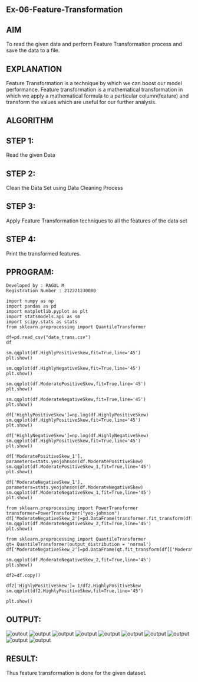 ## Ex-06-Feature-Transformation
## AIM
To read the given data and perform Feature Transformation process and save the data to a file.
## EXPLANATION
Feature Transformation is a technique by which we can boost our model performance. Feature transformation is a mathematical transformation in which we apply a mathematical formula to a particular column(feature) and transform the values which are useful for our further analysis.
## ALGORITHM
## STEP 1:
Read the given Data

## STEP 2:
Clean the Data Set using Data Cleaning Process

## STEP 3:
Apply Feature Transformation techniques to all the features of the data set

## STEP 4:
Print the transformed features.

## PPROGRAM:
~~~
Developed by : RAGUL M
Registration Number : 212221230080
~~~
~~~
import numpy as np
import pandas as pd
import matplotlib.pyplot as plt
import statsmodels.api as sm
import scipy.stats as stats
from sklearn.preprocessing import QuantileTransformer

df=pd.read_csv("data_trans.csv")
df

sm.qqplot(df.HighlyPositiveSkew,fit=True,line='45')
plt.show()

sm.qqplot(df.HighlyNegativeSkew,fit=True,line='45')
plt.show()

sm.qqplot(df.ModeratePositiveSkew,fit=True,line='45')
plt.show()

sm.qqplot(df.ModerateNegativeSkew,fit=True,line='45')
plt.show()

df['HighlyPositiveSkew']=np.log(df.HighlyPositiveSkew)
sm.qqplot(df.HighlyPositiveSkew,fit=True,line='45')
plt.show()

df['HighlyNegativeSkew']=np.log(df.HighlyNegativeSkew)
sm.qqplot(df.HighlyPositiveSkew,fit=True,line='45')
plt.show()

df['ModeratePositiveSkew_1'], parameters=stats.yeojohnson(df.ModeratePositiveSkew)
sm.qqplot(df.ModeratePositiveSkew_1,fit=True,line='45')
plt.show()

df['ModerateNegativeSkew_1'], parameters=stats.yeojohnson(df.ModerateNegativeSkew)
sm.qqplot(df.ModerateNegativeSkew_1,fit=True,line='45')
plt.show()

from sklearn.preprocessing import PowerTransformer
transformer=PowerTransformer("yeo-johnson")
df['ModerateNegativeSkew_2']=pd.DataFrame(transformer.fit_transform(df[['ModerateNegativeSkew']]))
sm.qqplot(df.ModerateNegativeSkew_2,fit=True,line='45')
plt.show()

from sklearn.preprocessing import QuantileTransformer
qt= QuantileTransformer(output_distribution = 'normal')
df['ModerateNegativeSkew_2']=pd.DataFrame(qt.fit_transform(df[['ModerateNegativeSkew']]))

sm.qqplot(df.ModerateNegativeSkew_2,fit=True,line='45')
plt.show()

df2=df.copy()

df2['HighlyPositiveSkew']= 1/df2.HighlyPositiveSkew
sm.qqplot(df2.HighlyPositiveSkew,fit=True,line='45')

plt.show()

~~~

## OUTPUT:
![outout](https://github.com/ragulmani936/Ex-06-Feature-Transformation/blob/main/img%201.jpg)
![output](https://github.com/ragulmani936/Ex-06-Feature-Transformation/blob/main/img%202.jpg)
![output](https://github.com/ragulmani936/Ex-06-Feature-Transformation/blob/main/img%203.jpg)
![output](https://github.com/ragulmani936/Ex-06-Feature-Transformation/blob/main/img%204.jpg)
![output](https://github.com/ragulmani936/Ex-06-Feature-Transformation/blob/main/img%205.jpg)
![output](https://github.com/ragulmani936/Ex-06-Feature-Transformation/blob/main/img%206.jpg)
![output](https://github.com/ragulmani936/Ex-06-Feature-Transformation/blob/main/img%207.jpg)
![output](https://github.com/ragulmani936/Ex-06-Feature-Transformation/blob/main/img%208.jpg)
![output](https://github.com/ragulmani936/Ex-06-Feature-Transformation/blob/main/img%209.jpg)
![output](https://github.com/ragulmani936/Ex-06-Feature-Transformation/blob/main/img%20110.jpg)
## RESULT:
Thus feature transformation is done for the given dataset.
